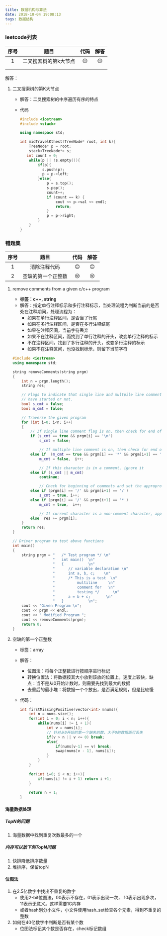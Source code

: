 ```yaml
---
title: 数据机构与算法
date: 2018-10-04 19:08:13
tags: 数据结构
---
```


### leetcode列表

| 序号 |         题目          | 代码 | 解答 |
| :--: | :-------------------: | :--: | :--: |
|  1   | 二叉搜索树的第k大节点 |  😊   |  😊   |
|      |                       |      |      |
|      |                       |      |      |

解答：

1. 二叉搜索树的第K大节点

   - 解答：二叉搜索树的中序遍历有序的特点

   - 代码

     ```c++
     #include <iostream>
     #include <stack>
     
     using namespace std;
     
     int midTravelKthest(TreeNode* root, int k){
         TreeNode* p = root;
         stack<TreeNode*> s;
     	int count = 0;   
         while(p || !s.empty()){
             if(p){
               s.push(p);
               p = p->left;  
             }else{
                 p = s.top();
                 s.pop();
                 count++;
                 if (count == k) {
                     cout << p->val << endl;
                     return;
                 }
                 p = p->right;
             }    
         }
     }
     ```

### 错题集

| 序号 |        题目        | 代码 | 解答 |
| :--: | :----------------: | :--: | :--: |
|  1   |    清除注释代码    |  😊   |  😊   |
|  2   | 空缺的第一个正整数 |  😢   |  😢   |

1. remove comments from a given c/c++ program

   - **标签：c++, string**
   - 解答：指定单行注释标示和多行注释标示，当处理流程为判断当前的是否处在注释期间，处理流程为：
     - 如果在单行注释区间，是否当了行尾
     - 如果在多行注释区间，是否在多行注释结尾
     - 如果在注释区间，当前字符丢弃
     - 如果不在注释区间，而找到了单行注释的开头，改变单行注释的标示
     - 不在注释区间，找到了多行注释的开头，改变多行注释的标示
     - 如果不在注释区间，也没找到标示，则留下当前字符

   ```c++
   #include <iostream>
   using namespace std;
   
   string removeComments(string prgm)
   {
       int n = prgm.length();
       string res;
   
       // Flags to indicate that single line and multpile line comments
       // have started or not.
       bool s_cmt = false;
       bool m_cmt = false;
   
       // Traverse the given program
       for (int i=0; i<n; i++)
       {
           // If single line comment flag is on, then check for end of it
           if (s_cmt == true && prgm[i] == '\n')
               s_cmt = false;
   
               // If multiple line comment is on, then check for end of it
           else if  (m_cmt == true && prgm[i] == '*' && prgm[i+1] == '/')
               m_cmt = false,  i++;
   
               // If this character is in a comment, ignore it
           else if (s_cmt || m_cmt)
               continue;
   
               // Check for beginning of comments and set the approproate flags
           else if (prgm[i] == '/' && prgm[i+1] == '/')
               s_cmt = true, i++;
           else if (prgm[i] == '/' && prgm[i+1] == '*')
               m_cmt = true,  i++;
   
               // If current character is a non-comment character, append it to res
           else  res += prgm[i];
       }
       return res;
   }
   
   // Driver program to test above functions 
   int main() 
   { 
       string prgm = "   /* Test program */ \n"
                     "   int main()  \n"
                     "   {           \n"
                     "      // variable declaration \n"
                     "      int a, b, c;    \n"
                     "      /* This is a test  \n"
                     "          multiline     \n"
                     "          comment for   \n"
                     "          testing */      \n"
                     "      a = b + c;       \n"
                     "   }           \n"; 
       cout << "Given Program \n"; 
       cout << prgm << endl; 
       cout << " Modified Program "; 
       cout << removeComments(prgm); 
       return 0; 
   }
   ```

2. 空缺的第一个正整数

   - 标签：array

   - 解答：

     - 位图法：将每个正整数进行按顺序进行标记
     - 转换位置法：将数据按其大小放到该放的位置上，速度上较快，缺点：当不是从0开始计数时，则需要先找到最大的数据
     - 去重后的最小堆：将数据一个个放出，是否满足规则，但是比较慢

   - 代码：

     ```c++
     int firstMissingPositive(vector<int> &nums){
         int n = nums.size();
         for(int i = 0; i < n; i++){
             while(nums[i] != i + 1){
                 int v = nums[i];
                 // 针对从0开始的第一个缺失的数，大于0的数据即可丢失
                 if(v > n || v <= 0) break;
                 else{
                     if(nums[v-1] == v) break;
                     swap(nums[v - 1], nums[i]);
                 }
             }
         }
         
         for(int i=0; i < n; i++){
             if(nums[i] != i + 1) return i +1;
         }
        
         return n + 1;    
     }
     ```


#### 海量数据处理

##### TopN的问题

1. 海量数据中找到重复次数最多的一个

##### 内存可以放下的TopN问题

1. 快排降低排序数量
2. 堆排序，保留topN

#### 位图法

1. 在2.5亿数字中找出不重复的数字
   - 使用2-bit位图法，00表示不存在，01表示出现一次， 10表示出现多次，11表示无意义。这样需要1G内存
   - 或者hash划分小文件，小文件使用hash_set检查各个元素，得到不重复的整数
2. 如何在40亿数字中判断是否有某个数
   - 位图法标记某个数是否存在，check标记数组